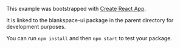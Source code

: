 This example was bootstrapped with [Create React App](https://github.com/facebook/create-react-app).

It is linked to the blankspace-ui package in the parent directory for development purposes.

You can run `npm install` and then `npm start` to test your package.
